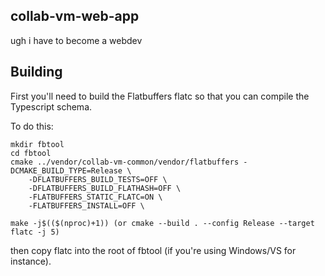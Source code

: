 
## collab-vm-web-app

ugh i have to become a webdev


## Building

First you'll need to build the Flatbuffers flatc so that you can compile the Typescript schema.

To do this:

```
mkdir fbtool
cd fbtool
cmake ../vendor/collab-vm-common/vendor/flatbuffers -DCMAKE_BUILD_TYPE=Release \ 
	-DFLATBUFFERS_BUILD_TESTS=OFF \
	-DFLATBUFFERS_BUILD_FLATHASH=OFF \
	-FLATBUFFERS_STATIC_FLATC=ON \
	-FLATBUFFERS_INSTALL=OFF \

make -j$(($(nproc)+1)) (or cmake --build . --config Release --target flatc -j 5)
```
then copy flatc into the root of fbtool (if you're using Windows/VS for instance). 